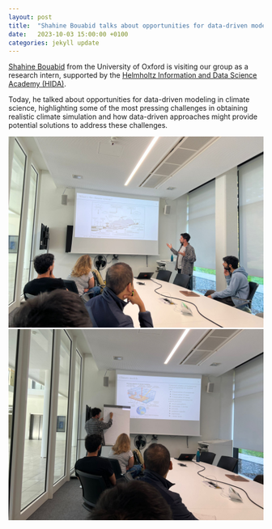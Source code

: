 ```yaml
---
layout: post
title:  "Shahine Bouabid talks about opportunities for data-driven modeling in climate science"
date:   2023-10-03 15:00:00 +0100
categories: jekyll update
---
```

[Shahine Bouabid](https://mashanaslidnyk.github.io/) from the University of Oxford is visiting our group as a research intern, supported by the [Helmholtz Information and Data Science Academy (HIDA)](https://www.helmholtz-hida.de/). 

Today, he talked about opportunities for data-driven modeling in climate science, highlighting some of the most pressing challenges in obtaining realistic climate simulation and how data-driven approaches might provide potential solutions to address these challenges. 

![Renan talks](/assets/img/posts/shahine-talk-1.jpg)
![Renan talks](/assets/img/posts/shahine-talk-2.jpg)
